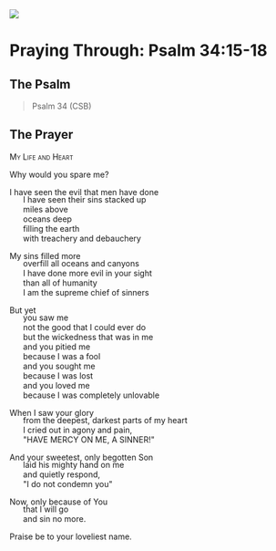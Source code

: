 <img class="intro-right" src="/images/art-paris-psalter.jpg">

<style>
  li {list-style-type: none;}
  p + ul {
    margin-top: -18px;
}
</style>

# Praying Through: Psalm 34:15-18

## The Psalm

>Psalm 34 (CSB)    

## The Prayer

<div style="font-variant: small-caps;">
My Life and Heart
</div>

Why would you spare me?

I have seen the evil that men have done
* I have seen their sins stacked up
* miles above
* oceans deep
* filling the earth
* with treachery and debauchery

My sins filled more
* overfill all oceans and canyons
* I have done more evil in your sight
* than all of humanity
* I am the supreme chief of sinners

But yet
* you saw me
* not the good that I could ever do
* but the wickedness that was in me
* and you pitied me
* because I was a fool
* and you sought me
* because I was lost
* and you loved me
* because I was completely unlovable

When I saw your glory
* from the deepest, darkest parts of my heart
* I cried out in agony and pain,
* "HAVE MERCY ON ME, A SINNER!"

And your sweetest, only begotten Son
* laid his mighty hand on me
* and quietly respond,
* "I do not condemn you"

Now, only because of You
* that I will go
* and sin no more.

Praise be to your loveliest name.
